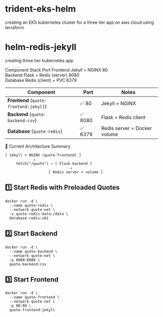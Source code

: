 # trident-eks-helm
creating an EKS kubernetes cluster for a three tier app on aws cloud using terraform


# helm-redis-jekyll
creating three tier kubernetes app 

Component	Stack	                Port
Frontend	Jekyll + NGINX	        80  
Backend	    Flask + Redis (server)	8080  
Database	Redis (client) + PVC    6379  

| Component                              | Port      | Notes                        |
| -------------------------------------- | --------- | ---------------------------- |
| **Frontend** (`quote-frontend:jekyll`) | ✅ 80     | Jekyll + NGINX               |
| **Backend** (`quote-backend:csv`)      | ✅ 8080   | Flask + Redis client         |
| **Database** (`quote-redis`)           | ✅ 6379   | Redis server + Docker volume |


🚦 Current Architecture Summary
```
[ Jekyll + NGINX (quote-frontend) ]
             ↓
     fetch("/quote") → [ Flask backend ]
                              ↓
                    [ Redis server + volume ]
```

## 1️⃣ Start Redis with Preloaded Quotes
```
docker run -d \
  --name quote-redis \
  --network quote-net \
  -v quote-redis-data:/data \
  database-redis:v01
```

## 2️⃣ Start Backend
```
docker run -d \
  --name quote-backend \
  --network quote-net \
  -p 8080:8080 \
  quote-backend:csv
```

## 3️⃣ Start Frontend
```
docker run -d \
  --name quote-frontend \
  --network quote-net \
  -p 80:80 \
  quote-frontend:jekyll
```

